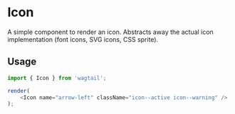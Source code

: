 # Icon

A simple component to render an icon. Abstracts away the actual icon implementation (font icons, SVG icons, CSS sprite).

## Usage

```javascript
import { Icon } from 'wagtail';

render(
    <Icon name="arrow-left" className="icon--active icon--warning" />
);
```
